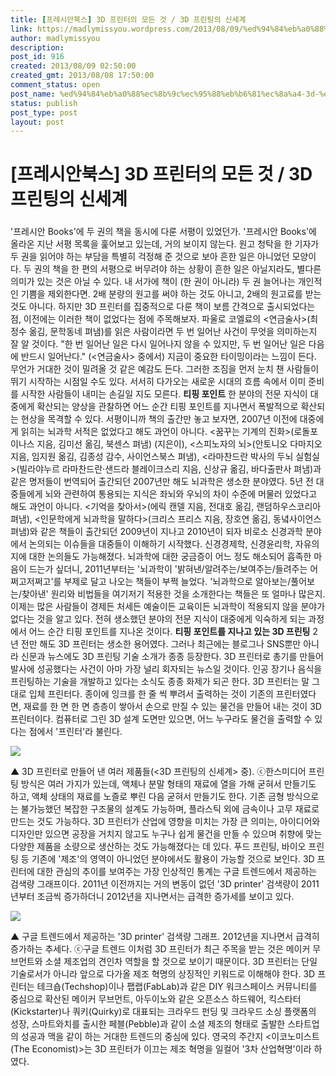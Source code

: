 ```yaml
---
title: [프레시안북스] 3D 프린터의 모든 것 / 3D 프린팅의 신세계
link: https://madlymissyou.wordpress.com/2013/08/09/%ed%94%84%eb%a0%88%ec%8b%9c%ec%95%88%eb%b6%81%ec%8a%a4-3d-%ed%94%84%eb%a6%b0%ed%84%b0%ec%9d%98-%eb%aa%a8%eb%93%a0-%ea%b2%83-3d-%ed%94%84%eb%a6%b0%ed%8c%85%ec%9d%98-%ec%8b%a0%ec%84%b8%ea%b3%84/
author: madlymissyou
description: 
post_id: 916
created: 2013/08/09 02:50:00
created_gmt: 2013/08/08 17:50:00
comment_status: open
post_name: %ed%94%84%eb%a0%88%ec%8b%9c%ec%95%88%eb%b6%81%ec%8a%a4-3d-%ed%94%84%eb%a6%b0%ed%84%b0%ec%9d%98-%eb%aa%a8%eb%93%a0-%ea%b2%83-3d-%ed%94%84%eb%a6%b0%ed%8c%85%ec%9d%98-%ec%8b%a0%ec%84%b8%ea%b3%84
status: publish
post_type: post
layout: post
---
```


# [프레시안북스] 3D 프린터의 모든 것 / 3D 프린팅의 신세계

### 

'프레시안 Books'에 두 권의 책을 동시에 다룬 서평이 있었던가. '프레시안 Books'에 올라온 지난 서평 목록을 훑어보고 있는데, 거의 보이지 않는다. 원고 청탁을 한 기자가 두 권을 읽어야 하는 부담을 특별히 걱정해 준 것으로 보아 흔한 일은 아니었던 모양이다. 두 권의 책을 한 편의 서평으로 버무려야 하는 상황이 흔한 일은 아닐지라도, 별다른 의미가 있는 것은 아닐 수 있다. 내 서가에 책이 (한 권이 아니라) 두 권 늘어나는 개인적인 기쁨을 제외한다면. 2배 분량의 원고를 써야 하는 것도 아니고, 2배의 원고료를 받는 것도 아니다. 하지만 3D 프린터를 집중적으로 다룬 책이 보름 간격으로 출시되었다는 점, 이전에는 이러한 책이 없었다는 점에 주목해보자. 파울로 코엘료의 <연금술사>(최정수 옮김, 문학동네 펴냄)를 읽은 사람이라면 두 번 일어난 사건이 무엇을 의미하는지 잘 알 것이다. "한 번 일어난 일은 다시 일어나지 않을 수 있지만, 두 번 일어난 일은 다음에 반드시 일어난다." (<연금술사> 중에서) 지금이 중요한 타이밍이라는 느낌이 든다. 무언가 거대한 것이 밀려올 것 같은 예감도 든다. 그러한 조짐을 먼저 눈치 챈 사람들이 뛰기 시작하는 시점일 수도 있다. 서서히 다가오는 새로운 시대의 흐름 속에서 이미 준비를 시작한 사람들이 내미는 손길일 지도 모른다. **티핑 포인트** 한 분야의 전문 지식이 대중에게 확산되는 양상을 관찰하면 어느 순간 티핑 포인트를 지나면서 폭발적으로 확산되는 현상을 목격할 수 있다. 서평이니까 책의 출간만 놓고 보자면, 2007년 이전에 대중에게 읽히는 뇌과학 서적은 없었다고 해도 과언이 아니다. <꿈꾸는 기계의 진화>(로돌포 이나스 지음, 김미선 옮김, 북센스 펴냄) (지은이), <스피노자의 뇌>(안토니오 다마지오 지음, 임지원 옮김, 김종성 감수, 사이언스북스 펴냄), <라마찬드란 박사의 두뇌 실험실>(빌라야누르 라마찬드란·샌드라 블레이크스리 지음, 신상규 옮김, 바다출판사 펴냄)과 같은 명저들이 번역되어 출간되던 2007년만 해도 뇌과학은 생소한 분야였다. 5년 전 대중들에게 뇌와 관련하여 통용되는 지식은 좌뇌와 우뇌의 차이 수준에 머물러 있었다고 해도 과언이 아니다. <기억을 찾아서>(에릭 캔델 지음, 전대호 옮김, 랜덤하우스코리아 펴냄), <인문학에게 뇌과학을 말하다>(크리스 프리스 지음, 장호연 옮김, 동녘사이언스 펴냄)와 같은 책들이 출간되던 2009년이 지나고 2010년이 되자 비로소 신경과학 분야에서 논의되는 이슈들을 대중들이 이해하기 시작했다. 신경경제학, 신경윤리학, 자유의지에 대한 논의들도 가능해졌다. 뇌과학에 대한 궁금증이 어느 정도 해소되어 흡족한 마음이 드는가 싶더니, 2011년부터는 '뇌과학이 '밝혀낸/알려주는/보여주는/들려주는 어쩌고저쩌고'를 부제로 달고 나오는 책들이 부쩍 늘었다. '뇌과학으로 알아보는/풀어보는/찾아낸' 원리와 비법들을 여기저기 적용한 것을 소개한다는 책들은 또 얼마나 많은지. 이제는 많은 사람들이 경제든 처세든 예술이든 교육이든 뇌과학이 적용되지 않을 분야가 없다는 것을 알고 있다. 전혀 생소했던 분야의 전문 지식이 대중에게 익숙하게 되는 과정에서 어느 순간 티핑 포인트를 지나온 것이다. **티핑 포인트를 지나고 있는 3D 프린팅** 2년 전만 해도 3D 프린터는 생소한 용어였다. 그러나 최근에는 블로그나 SNS뿐만 아니라 신문과 뉴스에도 3D 프린팅 기술 소개가 종종 등장한다. 3D 프린터로 총기를 만들어 발사에 성공했다는 사건이 아마 가장 널리 회자되는 뉴스일 것이다. 인공 장기나 음식을 프린팅하는 기술을 개발하고 있다는 소식도 종종 화제가 되곤 한다. 3D 프린터는 말 그대로 입체 프린터다. 종이에 잉크를 한 줄 씩 뿌려서 출력하는 것이 기존의 프린터였다면, 재료를 한 면 한 면 층층이 쌓아서 손으로 만질 수 있는 물건을 만들어 내는 것이 3D 프린터이다. 컴퓨터로 그린 3D 설계 도면만 있으면, 어느 누구라도 물건을 출력할 수 있다는 점에서 '프린터'라 불린다. 

![](http://pressian.wcms.newscloud.or.kr/data/photos/IMAGE_ROOT/images/2013/08/09/50130809121115\(2\).JPG)

▲ 3D 프린터로 만들어 낸 여러 제품들(<3D 프린팅의 신세계> 중). ⓒ한스미디어
프린팅 방식은 여러 가지가 있는데, 액체나 분말 형태의 재료에 열을 가해 굳혀서 만들기도 하고, 액체 상태의 재료를 노즐로 뿌린 다음 굳혀서 만들기도 한다. 기존 금형 방식으로는 불가능했던 복잡한 구조물의 설계도 가능하며, 플라스틱 외에 금속이나 고무 재료로 만드는 것도 가능하다. 3D 프린터가 산업에 영향을 미치는 가장 큰 의미는, 아이디어와 디자인만 있으면 공장을 거치지 않고도 누구나 쉽게 물건을 만들 수 있으며 취향에 맞는 다양한 제품을 소량으로 생산하는 것도 가능해졌다는 데 있다. 푸드 프린팅, 바이오 프린팅 등 기존에 '제조'의 영역이 아니었던 분야에서도 활용이 가능할 것으로 보인다. 3D 프린터에 대한 관심의 추이를 보여주는 가장 인상적인 통계는 구글 트렌드에서 제공하는 검색량 그래프이다. 2011년 이전까지는 거의 변동이 없던 '3D printer' 검색량이 2011년부터 조금씩 증가하더니 2012년을 지나면서는 급격한 증가세를 보이고 있다. 

![](http://pressian.wcms.newscloud.or.kr/data/photos/IMAGE_ROOT/images/2013/08/09/50130809121115.JPG)

▲ 구글 트렌드에서 제공하는 '3D printer' 검색량 그래프. 2012년을 지나면서 급격히 증가하는 추세다. ⓒ구글 트렌드
이처럼 3D 프린터가 최근 주목을 받는 것은 메이커 무브먼트와 소셜 제조업의 견인차 역할을 할 것으로 보이기 때문이다. 3D 프린터는 단일 기술로서가 아니라 앞으로 다가올 제조 혁명의 상징적인 키워드로 이해해야 한다. 3D 프린터는 테크숍(Techshop)이나 팹랩(FabLab)과 같은 DIY 워크스페이스 커뮤니티를 중심으로 확산된 메이커 무브먼트, 아두이노와 같은 오픈소스 하드웨어, 킥스타터(Kickstarter)나 쿼키(Quirky)로 대표되는 크라우드 펀딩 및 크라우드 소싱 플랫폼의 성장, 스마트와치를 출시한 페블(Pebble)과 같이 소셜 제조의 형태로 출발한 스타트업의 성공과 맥을 같이 하는 거대한 트렌드의 중심에 있다. 영국의 주간지 <이코노미스트(The Economist)>는 3D 프린터가 이끄는 제조 혁명을 일컬어 '3차 산업혁명'이라 하였다.
